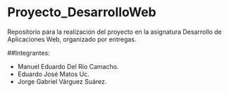# Proyecto_DesarrolloWeb
Repositorio para la realización del proyecto en la asignatura Desarrollo de Aplicaciones Web, organizado por entregas.

##Integrantes:
 - Manuel Eduardo Del Río Camacho.
 - Eduardo José Matos Uc.
 - Jorge Gabriel Várguez Suárez.
   
